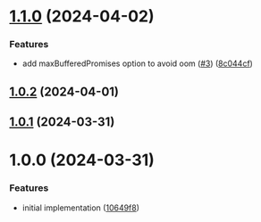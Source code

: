 # [1.1.0](https://github.com/redabacha/parallelize-generator-promises/compare/v1.0.2...v1.1.0) (2024-04-02)


### Features

* add maxBufferedPromises option to avoid oom ([#3](https://github.com/redabacha/parallelize-generator-promises/issues/3)) ([8c044cf](https://github.com/redabacha/parallelize-generator-promises/commit/8c044cf1968902c1dbc746077a43ac929ed62fab))

## [1.0.2](https://github.com/redabacha/parallelize-generator-promises/compare/v1.0.1...v1.0.2) (2024-04-01)

## [1.0.1](https://github.com/redabacha/parallelize-generator-promises/compare/v1.0.0...v1.0.1) (2024-03-31)

# 1.0.0 (2024-03-31)


### Features

* initial implementation ([10649f8](https://github.com/redabacha/parallelize-generator-promises/commit/10649f86d7a6748e0b7ff427e8a246badb6de8e1))
